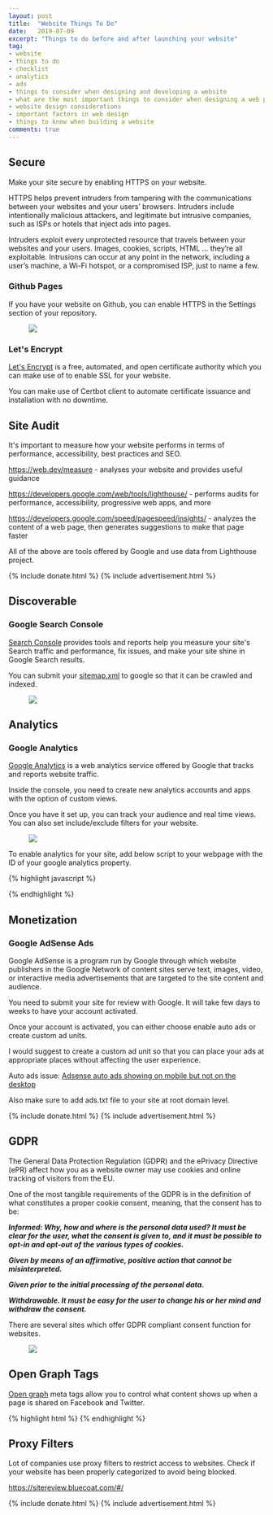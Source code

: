 ```yaml
---
layout: post
title:  "Website Things To Do"
date:   2019-07-09
excerpt: "Things to do before and after launching your website"
tag:
- website
- things to do
- checklist
- analytics
- ads
- things to consider when designing and developing a website
- what are the most important things to consider when designing a web page
- website design considerations
- important factors in web design
- things to know when building a website
comments: true
---
```


## Secure

Make your site secure by enabling HTTPS on your website. 

HTTPS helps prevent intruders from tampering with the communications between your websites and your users’ browsers. Intruders include intentionally malicious attackers, and legitimate but intrusive companies, such as ISPs or hotels that inject ads into pages.

Intruders exploit every unprotected resource that travels between your websites and your users. Images, cookies, scripts, HTML … they’re all exploitable. Intrusions can occur at any point in the network, including a user’s machine, a Wi-Fi hotspot, or a compromised ISP, just to name a few.

### Github Pages

If you have your website on Github, you can enable HTTPS in the Settings section of your repository.

<figure class="half">
	<a href="{{ site.url }}/assets/img/2019/07/github-pages-https.png"><img src="{{ site.url }}/assets/img/2019/07/github-pages-https.png"></a>
</figure>

### Let's Encrypt

[Let's Encrypt](https://letsencrypt.org/) is a free, automated, and open certificate authority which you can make use of to enable SSL for your website.

You can make use of Certbot client to automate certificate issuance and installation with no downtime.

<script src="https://gist.github.com/HarshadRanganathan/9e6cf316239ccc9d8386999780c03ae4.js"></script>

## Site Audit

It's important to measure how your website performs in terms of performance, accessibility, best practices and SEO.

<https://web.dev/measure> - analyses your website and provides useful guidance

<https://developers.google.com/web/tools/lighthouse/> - performs audits for performance, accessibility, progressive web apps, and more

<https://developers.google.com/speed/pagespeed/insights/> - analyzes the content of a web page, then generates suggestions to make that page faster

All of the above are tools offered by Google and use data from Lighthouse project.

{% include donate.html %}
{% include advertisement.html %}

## Discoverable

### Google Search Console

[Search Console](https://search.google.com/search-console/about) provides tools and reports help you measure your site's Search traffic and performance, fix issues, and make your site shine in Google Search results.

You can submit your [sitemap.xml](https://en.wikipedia.org/wiki/Sitemaps) to google so that it can be crawled and indexed.

<figure>
	<a href="{{ site.url }}/assets/img/2019/07/google-search-console-sitemaps.png"><img src="{{ site.url }}/assets/img/2019/07/google-search-console-sitemaps.png"></a>
</figure>

## Analytics

### Google Analytics

[Google Analytics](https://analytics.google.com/analytics/web/) is a web analytics service offered by Google that tracks and reports website traffic.

Inside the console, you need to create new analytics accounts and apps with the option of custom views.

Once you have it set up, you can track your audience and real time views. You can also set include/exclude filters for your website.

<figure class="half">
	<a href="{{ site.url }}/assets/img/2019/07/google-analytics-console.png"><img src="{{ site.url }}/assets/img/2019/07/google-analytics-console.png"></a>
</figure>

To enable analytics for your site, add below script to your webpage with the ID of your google analytics property.

{% highlight javascript %}
<script async src="https://www.googletagmanager.com/gtag/js?id=GA_MEASUREMENT_ID"></script>
<script>
  window.dataLayer = window.dataLayer || [];
  function gtag(){dataLayer.push(arguments);}
  gtag('js', new Date());
  gtag('config', 'GA_MEASUREMENT_ID');
</script>
{% endhighlight %}

## Monetization

### Google AdSense Ads

Google AdSense is a program run by Google through which website publishers in the Google Network of content sites serve text, images, video, or interactive media advertisements that are targeted to the site content and audience.

You need to submit your site for review with Google. It will take few days to weeks to have your account activated.

Once your account is activated, you can either choose enable auto ads or create custom ad units.

I would suggest to create a custom ad unit so that you can place your ads at appropriate places without affecting the user experience.

Auto ads issue: [Adsense auto ads showing on mobile but not on the desktop](https://support.google.com/adsense/thread/3490813?hl=en)

Also make sure to add ads.txt file to your site at root domain level.

{% include donate.html %}
{% include advertisement.html %}

## GDPR

The General Data Protection Regulation (GDPR) and the ePrivacy Directive (ePR) affect how you as a website owner may use cookies and online tracking of visitors from the EU.

One of the most tangible requirements of the GDPR is in the definition of what constitutes a proper cookie consent, meaning, that the consent has to be:

**_Informed: Why, how and where is the personal data used? It must be clear for the user, what the consent is given to, and it must be possible to opt-in and opt-out of the various types of cookies._**

**_Given by means of an affirmative, positive action that cannot be misinterpreted._**

**_Given prior to the initial processing of the personal data._**

**_Withdrawable. It must be easy for the user to change his or her mind and withdraw the consent._**

There are several sites which offer GDPR compliant consent function for websites.

<figure class="half">
	<a href="{{ site.url }}/assets/img/2019/07/cookie-consent-banner.png"><img src="{{ site.url }}/assets/img/2019/07/cookie-consent-banner.png"></a>
</figure>

## Open Graph Tags

[Open graph](http://ogp.me/) meta tags allow you to control what content shows up when a page is shared on Facebook and Twitter. 

{% highlight html %}
<meta property="og:title" content="The Rock" />
<meta property="og:type" content="video.movie" />
<meta property="og:url" content="http://www.imdb.com/title/tt0117500/" />
<meta property="og:image" content="http://ia.media-imdb.com/images/rock.jpg" />
{% endhighlight %}

## Proxy Filters

Lot of companies use proxy filters to restrict access to websites. Check if your website has been properly categorized to avoid being blocked.

<https://sitereview.bluecoat.com/#/>

{% include donate.html %}
{% include advertisement.html %}